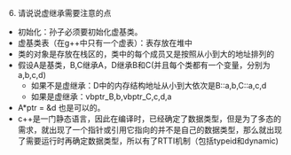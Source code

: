 6. 请说说虚继承需要注意的点
* 初始化：孙子必须要初始化虚基类。
* 虚基类表（在g++中只有一个虚表）：表存放在堆中
* 类的对象是存放在栈区的，类中的每个成员又是按照从小到大的地址排列的
* 假设A是基类，B,C继承A，D继承B和C(并且每个类都有一个变量，分别为a,b,c,d)
  * 如果不是虚继承：D中的内存结构地址从小到大依次是B::a,b,C::a,c,d
  * 如果是虚继承：vbptr_B,b,vbptr_C,c,d,a
* A*ptr = &d 也是可以的。
* c++是一门静态语言，因此在编译时，已经确定了数据类型，但是为了多态的需求，就出现了一个指针或引用它指向的并不是自己的数据类型，那么就出现了需要运行时再确定数据类型，所以有了RTTI机制（包括typeid和dynamic<cast>)